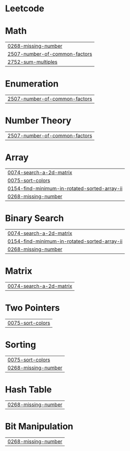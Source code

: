 # Leetcode


# Math
|  |
| ------- |
| [0268-missing-number](https://github.com/Chandanmali/Leetcode/tree/master/0268-missing-number) |
| [2507-number-of-common-factors](https://github.com/Chandanmali/Leetcode/tree/master/2507-number-of-common-factors) |
| [2752-sum-multiples](https://github.com/Chandanmali/Leetcode/tree/master/2752-sum-multiples) |
# Enumeration
|  |
| ------- |
| [2507-number-of-common-factors](https://github.com/Chandanmali/Leetcode/tree/master/2507-number-of-common-factors) |
# Number Theory
|  |
| ------- |
| [2507-number-of-common-factors](https://github.com/Chandanmali/Leetcode/tree/master/2507-number-of-common-factors) |
# Array
|  |
| ------- |
| [0074-search-a-2d-matrix](https://github.com/Chandanmali/Leetcode/tree/master/0074-search-a-2d-matrix) |
| [0075-sort-colors](https://github.com/Chandanmali/Leetcode/tree/master/0075-sort-colors) |
| [0154-find-minimum-in-rotated-sorted-array-ii](https://github.com/Chandanmali/Leetcode/tree/master/0154-find-minimum-in-rotated-sorted-array-ii) |
| [0268-missing-number](https://github.com/Chandanmali/Leetcode/tree/master/0268-missing-number) |
# Binary Search
|  |
| ------- |
| [0074-search-a-2d-matrix](https://github.com/Chandanmali/Leetcode/tree/master/0074-search-a-2d-matrix) |
| [0154-find-minimum-in-rotated-sorted-array-ii](https://github.com/Chandanmali/Leetcode/tree/master/0154-find-minimum-in-rotated-sorted-array-ii) |
| [0268-missing-number](https://github.com/Chandanmali/Leetcode/tree/master/0268-missing-number) |
# Matrix
|  |
| ------- |
| [0074-search-a-2d-matrix](https://github.com/Chandanmali/Leetcode/tree/master/0074-search-a-2d-matrix) |
# Two Pointers
|  |
| ------- |
| [0075-sort-colors](https://github.com/Chandanmali/Leetcode/tree/master/0075-sort-colors) |
# Sorting
|  |
| ------- |
| [0075-sort-colors](https://github.com/Chandanmali/Leetcode/tree/master/0075-sort-colors) |
| [0268-missing-number](https://github.com/Chandanmali/Leetcode/tree/master/0268-missing-number) |
# Hash Table
|  |
| ------- |
| [0268-missing-number](https://github.com/Chandanmali/Leetcode/tree/master/0268-missing-number) |
# Bit Manipulation
|  |
| ------- |
| [0268-missing-number](https://github.com/Chandanmali/Leetcode/tree/master/0268-missing-number) |